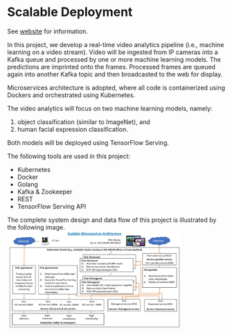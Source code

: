 # Scalable Deployment

See [website](https://adaickalavan.github.io/portfolio/scalable_deployment_kubernetes/) for information.

In this project, we develop a real-time video analytics pipeline (i.e., machine learning on a video stream). Video will be ingested from IP cameras into a Kafka queue and processed by one or more machine learning models. The predictions are imprinted onto the frames. Processed frames are queued again into another Kafka topic and then broadcasted to the web for display. 

Microservices architecture is adopted, where all code is containerized using Dockers and orchestrated using Kubernetes.

The video analytics will focus on two machine learning models, namely:
1. object classification (similar to ImageNet), and 
1. human facial expression classification.

Both models will be deployed using TensorFlow Serving.

The following tools are used in this project:
+ Kubernetes
+ Docker
+ Golang
+ Kafka & Zookeeper
+ REST
+ TensorFlow Serving API

The complete system design and data flow of this project is illustrated by the following image.
<br/><img src="./assets/microservices_01.jpg" width="80%"/>

